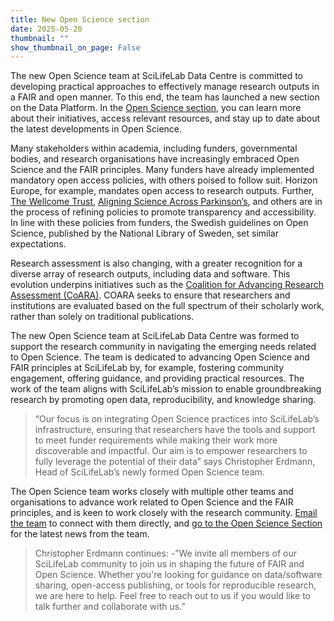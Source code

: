 ```yaml
---
title: New Open Science section
date: 2025-05-20
thumbnail: ""
show_thumbnail_on_page: False
---
```


The new Open Science team at SciLifeLab Data Centre is committed to developing practical approaches to effectively manage research outputs in a FAIR and open manner. To this end, the team has launched a new section on the Data Platform. In the [Open Science section](https://data.scilifelab.se/open_science), you can learn more about their initiatives, access relevant resources, and stay up to date about the latest developments in Open Science.

Many stakeholders within academia, including funders, governmental bodies, and research organisations have increasingly embraced Open Science and the FAIR principles. Many funders have already implemented mandatory open access policies, with others poised to follow suit. Horizon Europe, for example, mandates open access to research outputs. Further, [The Wellcome Trust](https://wellcome.org), [Aligning Science Across Parkinson’s](https://parkinsonsroadmap.org/open-science-overview), and others are in the process of refining policies to promote transparency and accessibility. In line with these policies from funders, the Swedish guidelines on Open Science, published by the National Library of Sweden, set similar expectations.

Research assessment is also changing, with a greater recognition for a diverse array of research outputs, including data and software. This evolution underpins initiatives such as the [Coalition for Advancing Research Assessment (CoARA)](https://coara.eu). COARA seeks to ensure that researchers and institutions are evaluated based on the full spectrum of their scholarly work, rather than solely on traditional publications.

The new Open Science team at SciLifeLab Data Centre was formed to support the research community in navigating the emerging needs related to Open Science. The team is dedicated to advancing Open Science and FAIR principles at SciLifeLab by, for example, fostering community engagement, offering guidance, and providing practical resources. The work of the team aligns with SciLifeLab’s mission to enable groundbreaking research by promoting open data, reproducibility, and knowledge sharing.

> “Our focus is on integrating Open Science practices into SciLifeLab’s infrastructure, ensuring that researchers have the tools and support to meet funder requirements while making their work more discoverable and impactful. Our aim is to empower researchers to fully leverage the potential of their data” says Christopher Erdmann, Head of SciLifeLab’s newly formed Open Science team.

The Open Science team works closely with multiple other teams and organisations to advance work related to Open Science and the FAIR principles, and is keen to work closely with the research community. [Email the team](mailto:datacentre@scilifelab.se) to connect with them directly, and [go to the Open Science Section](https://data.scilifelab.se/open_science) for the latest news from the team.

> Christopher Erdmann continues: -”We invite all members of our SciLifeLab community to join us in shaping the future of FAIR and Open Science. Whether you're looking for guidance on data/software sharing, open-access publishing, or tools for reproducible research, we are here to help. Feel free to reach out to us if you would like to talk further and collaborate with us.”
